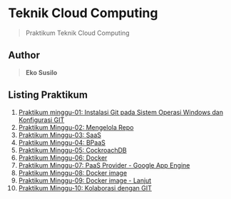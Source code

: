 # Teknik Cloud Computing

> Praktikum Teknik Cloud Computing

## Author

> **Eko Susilo**

## Listing Praktikum

1. [Praktikum minggu-01: Instalasi Git pada Sistem Operasi Windows dan Konfigurasi GIT](minggu-01/README.md)
2. [Praktikum Minggu-02: Mengelola Repo](minggu-02/README.md)
3. [Praktikum Minggu-03: SaaS](minggu-03/README.md)
4. [Praktikum Minggu-04: BPaaS](minggu-04/README.md)
5. [Praktikum Minggu-05: CockroachDB](minggu-05/README.md)
6. [Praktikum Minggu-06: Docker](minggu-06/README.md)
7. [Praktikum Minggu-07: PaaS Provider - Google App Engine](minggu-07/README.md)
8. [Praktikum Minggu-08: Docker image](minggu-08/README.md)
9. [Praktikum Minggu-09: Docker image - Lanjut](minggu-09/README.md)
10. [Praktikum Minggu-10: Kolaborasi dengan GIT](minggu-10/README.md)
